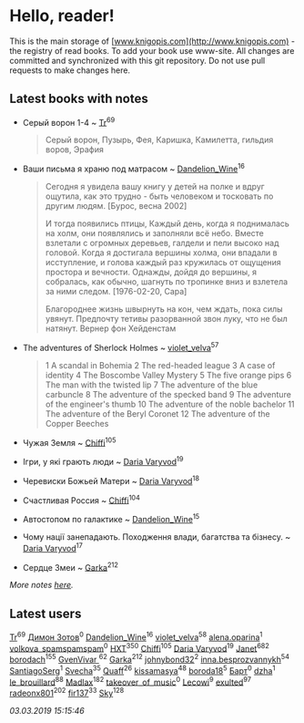 # Hello, reader!
This is the main storage of [www.knigopis.com](http://www.knigopis.com) - the registry of read books.
To add your book use www-site. All changes are committed and synchronized with this git repository.
Do not use pull requests to make changes here.


## Latest books with notes
* Серый ворон 1-4 ~ [Tr](users/122/12282474-vkontakte)<sup>69</sup>
    > Серый ворон, Пузырь, Фея, Каришка, Камилетта, гильдия воров, Эрафия

* Ваши письма я храню под матрасом ~ [Dandelion_Wine](users/586/58602788-vkontakte)<sup>16</sup>
    > Сегодня я увидела вашу книгу у детей на полке и вдруг ощутила, как это трудно - быть человеком и тосковать по другим людям. [Бурос, весна 2002]
    > 
    > И тогда появились птицы,
    > Каждый день, когда я поднималась на холм,
    > они появлялись и заполняли всё небо.
    > Вместе взлетали с огромных деревьев,
    > галдели и пели высоко над головой.
    > Когда я достигала вершины холма,
    > они впадали в исступление, и голова каждый раз
    > кружилась
    > от ощущения простора и вечности.
    > Однажды, дойдя до вершины,
    > я собралась, как обычно, шагнуть по тропинке вниз
    > и взлетела за ними следом. [1976-02-20, Сара]
    > 
    > Благороднее жизнь швырнуть на кон,
    > чем ждать, пока силы увянут.
    > Предпочту тетивы разорванной звон
    > луку, что не был натянут.
    > Вернер фон Хейденстам

* The adventures of Sherlock Holmes ~ [violet_velva](users/116/116961712580551399099-google)<sup>57</sup>
    > 1 A scandal in Bohemia
    > 2 The red-headed league 
    > 3 A case of identity
    > 4 The Boscombe Valley Mystery 
    > 5 The five orange pips 
    > 6 The man with the twisted lip 
    > 7 The adventure of the blue carbuncle
    > 8 The adventure of the specked band
    > 9 The adventure of the engineer's thumb 
    > 10 The adventure of the noble bachelor
    > 11 The adventure of the Beryl Coronet 
    > 12 The adventure of the Copper Beeches

* Чужая Земля ~ [Chiffi](users/105/105831994080785626680-google)<sup>105</sup>

* Ігри, у які грають люди ~ [Daria Varyvod](users/829/829893410524253-facebook)<sup>19</sup>

* Черевиски Божьей Матери ~ [Daria Varyvod](users/829/829893410524253-facebook)<sup>18</sup>

* Счастливая Россия ~ [Chiffi](users/105/105831994080785626680-google)<sup>104</sup>

* Автостопом по галактике ~ [Dandelion_Wine](users/586/58602788-vkontakte)<sup>15</sup>

* Чому нації занепадають. Походження влади, багатства та бізнесу. ~ [Daria Varyvod](users/829/829893410524253-facebook)<sup>17</sup>

* Сердце Змеи ~ [Garka](users/115/115753719718250012620-google)<sup>212</sup>


_More notes [here](latest_books_with_notes.md)._


## Latest users
[Tr](users/122/12282474-vkontakte)<sup>69</sup> 
[Димон Зотов](users/169/1690081420889444238-mailru)<sup>0</sup> 
[Dandelion_Wine](users/586/58602788-vkontakte)<sup>16</sup> 
[violet_velva](users/116/116961712580551399099-google)<sup>58</sup> 
[alena.oparina](users/153/153635074-vkontakte)<sup>1</sup> 
[volkova_spamspamspam](users/139/139716432-vkontakte)<sup>0</sup> 
[HXT](users/100/100002563462782-facebook)<sup>350</sup> 
[Chiffi](users/105/105831994080785626680-google)<sup>105</sup> 
[Daria Varyvod](users/829/829893410524253-facebook)<sup>19</sup> 
[Janet](users/108/108113656204404967440-google)<sup>682</sup> 
[borodach](users/157/15706320-vkontakte)<sup>155</sup> 
[GvenVivar ](users/158/158266434925901-facebook)<sup>62</sup> 
[Garka](users/115/115753719718250012620-google)<sup>212</sup> 
[johnybond32](users/304/304041461-yandex)<sup>2</sup> 
[inna.besprozvannykh](users/733/73323849-yandex)<sup>54</sup> 
[SantiagoSerg](users/158/15813417-vkontakte)<sup>1</sup> 
[Svecha](users/118/118041836581529110049-google)<sup>35</sup> 
[Quaff](users/122/12267158-vkontakte)<sup>26</sup> 
[kissamasya](users/684/68439978-vkontakte)<sup>48</sup> 
[boroda18](users/243/24345139-vkontakte)<sup>5</sup> 
[Барт](users/117/117811929665876243039-google)<sup>0</sup> 
[dzha](users/102/10212840038667920-facebook)<sup>1</sup> 
[le_brouillard](users/133/13330781-vkontakte)<sup>88</sup> 
[Madlax](users/158/158304782-vkontakte)<sup>182</sup> 
[takeover_of_music](users/493/493533189-vkontakte)<sup>0</sup> 
[Lecowi](users/521/521873425-vkontakte)<sup>9</sup> 
[exulted](users/100/100599204551896265722-google)<sup>97</sup> 
[radeonx801](users/973/973496-vkontakte)<sup>202</sup> 
[fir137](users/176/176805114-yandex)<sup>33</sup> 
[Sky](users/118/118049897850017649660-google)<sup>128</sup> 


_03.03.2019 15:15:46_
